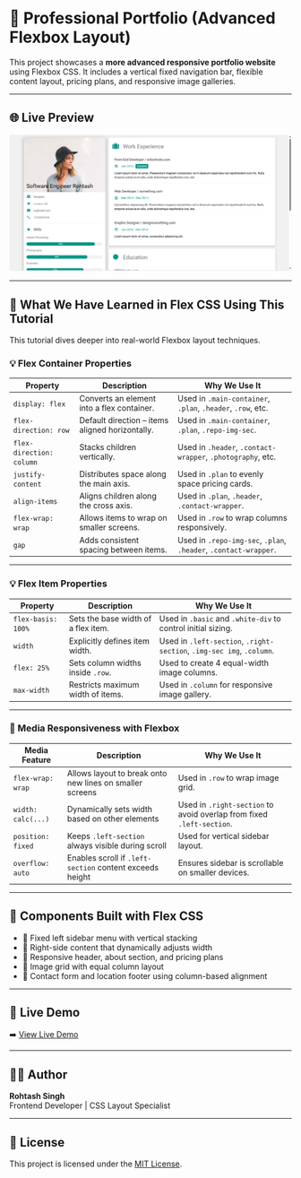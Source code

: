 # 🎨 Professional Portfolio (Advanced Flexbox Layout)

This project showcases a **more advanced responsive portfolio website** using Flexbox CSS. It includes a vertical fixed navigation bar, flexible content layout, pricing plans, and responsive image galleries.

---

## 🌐 Live Preview

<p align="center">
  <img src="https://github.com/rohitash-eng/professional-portfolio-website-using-flex/blob/main/images/professional-portfolio-website-using-flex.png?raw=true" alt="Portfolio Preview" width="700"/>
</p>

---

## 📘 What We Have Learned in Flex CSS Using This Tutorial

This tutorial dives deeper into real-world Flexbox layout techniques.

### 💡 Flex Container Properties

| Property                  | Description                                                             | Why We Use It                                                                 |
|--------------------------|-------------------------------------------------------------------------|--------------------------------------------------------------------------------|
| `display: flex`          | Converts an element into a flex container.                             | Used in `.main-container`, `.plan`, `.header`, `.row`, etc.                   |
| `flex-direction: row`    | Default direction – items aligned horizontally.                        | Used in `.main-container`, `.plan`, `.repo-img-sec`.                          |
| `flex-direction: column` | Stacks children vertically.                                            | Used in `.header`, `.contact-wrapper`, `.photography`, etc.                   |
| `justify-content`        | Distributes space along the main axis.                                | Used in `.plan` to evenly space pricing cards.                                |
| `align-items`            | Aligns children along the cross axis.                                 | Used in `.plan`, `.header`, `.contact-wrapper`.                               |
| `flex-wrap: wrap`        | Allows items to wrap on smaller screens.                              | Used in `.row` to wrap columns responsively.                                  |
| `gap`                    | Adds consistent spacing between items.                                | Used in `.repo-img-sec`, `.plan`, `.header`, `.contact-wrapper`.              |

---

### 💡 Flex Item Properties

| Property              | Description                                                                 | Why We Use It                                                                 |
|----------------------|-----------------------------------------------------------------------------|--------------------------------------------------------------------------------|
| `flex-basis: 100%`   | Sets the base width of a flex item.                                         | Used in `.basic` and `.white-div` to control initial sizing.                  |
| `width`              | Explicitly defines item width.                                              | Used in `.left-section`, `.right-section`, `.img-sec img`, `.column`.         |
| `flex: 25%`          | Sets column widths inside `.row`.                                           | Used to create 4 equal-width image columns.                                   |
| `max-width`          | Restricts maximum width of items.                                           | Used in `.column` for responsive image gallery.                               |

---

### 📱 Media Responsiveness with Flexbox

| Media Feature          | Description                                               | Why We Use It                                                                 |
|------------------------|-----------------------------------------------------------|--------------------------------------------------------------------------------|
| `flex-wrap: wrap`      | Allows layout to break onto new lines on smaller screens | Used in `.row` to wrap image grid.                                            |
| `width: calc(...)`     | Dynamically sets width based on other elements            | Used in `.right-section` to avoid overlap from fixed `.left-section`.         |
| `position: fixed`      | Keeps `.left-section` always visible during scroll       | Used for vertical sidebar layout.                                             |
| `overflow: auto`       | Enables scroll if `.left-section` content exceeds height | Ensures sidebar is scrollable on smaller devices.                             |

---

## 🧰 Components Built with Flex CSS

- 🔹 Fixed left sidebar menu with vertical stacking  
- 🔹 Right-side content that dynamically adjusts width  
- 🔹 Responsive header, about section, and pricing plans  
- 🔹 Image grid with equal column layout  
- 🔹 Contact form and location footer using column-based alignment  

---

## 🔗 Live Demo

➡️ [View Live Demo](https://rohitash-eng.github.io/professional-portfolio-website-using-flex/)

---

## 👨‍💻 Author

**Rohtash Singh**  
Frontend Developer | CSS Layout Specialist

---

## 📜 License

This project is licensed under the [MIT License](LICENSE).
